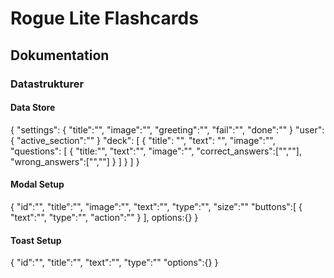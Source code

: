 # Rogue Lite Flashcards

## Dokumentation

### Datastrukturer

#### Data Store

{
    "settings": {
        "title":"",
        "image":"",
        "greeting":"",
        "fail":"",
        "done":""
    }
    "user": {
        "active_section":""
    }
    "deck": [
        {
            "title": "",
            "text": "",
            "image":"",
            "questions": [
                {
                    "title:"",
                    "text":"",
                    "image":"",
                    "correct_answers":["",""],
                    "wrong_answers":["",""]
                }
            ]
        }
    ]
}

#### Modal Setup

{
    "id":"",
    "title":"",
    "image":"",
    "text":"",
    "type":"",
    "size":""
    "buttons":[
        {
            "text":"",
            "type":"",
            "action":""
        }
    ],
    options:{}
}

#### Toast Setup
{
    "id":"",
    "title":"",
    "text":"",
    "type":""
    "options":{}
}

